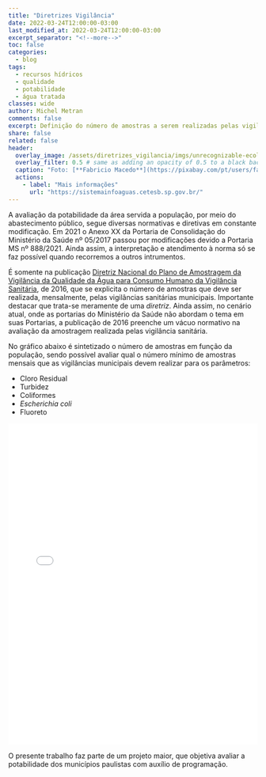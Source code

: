 ```yaml
---
title: "Diretrizes Vigilância"
date: 2022-03-24T12:00:00-03:00
last_modified_at: 2022-03-24T12:00:00-03:00
excerpt_separator: "<!--more-->"
toc: false
categories:
  - blog
tags:
  - recursos hídricos
  - qualidade
  - potabilidade
  - água tratada
classes: wide
author: Michel Metran
comments: false
excerpt: Definição do número de amostras a serem realizadas pelas vigilâncias sanitárias municipais
share: false
related: false
header:
  overlay_image: /assets/diretrizes_vigilancia/imgs/unrecognizable-ecologist-standing-where-sewage.jpg
  overlay_filter: 0.5 # same as adding an opacity of 0.5 to a black background
  caption: "Foto: [**Fabricio Macedo**](https://pixabay.com/pt/users/fabriciomacedophotos-328534/?utm_source=link-attribution&amp;utm_medium=referral&amp;utm_campaign=image&amp;utm_content=1729544)"
  actions:
    - label: "Mais informações"
      url: "https://sistemainfoaguas.cetesb.sp.gov.br/"
---
```


A avaliação da potabilidade da área servida a população, por meio do abastecimento público, segue diversas normativas e diretivas em constante modificação. Em 2021 o Anexo XX da Portaria de Consolidação do Ministério da Saúde nº 05/2017 passou por modificações devido a Portaria MS nº 888/2021. Ainda assim, a interpretação e atendimento à norma só se faz possível quando recorremos a outros intrumentos.

É somente na publicação [Diretriz Nacional do Plano de Amostragem da Vigilância da Qualidade da Água para Consumo Humano da Vigilância Sanitária](http://bvsms.saude.gov.br/bvs/publicacoes/diretriz_nacional_plano_amostragem_agua.pdf), de 2016, que se explicita o número de amostras que deve ser realizada, mensalmente, pelas vigilâncias sanitárias municipais. Importante destacar que trata-se meramente de uma *diretriz*. Ainda assim, no cenário atual, onde as portarias do Ministério da Saúde não abordam o tema em suas Portarias, a publicação de 2016 preenche um vácuo normativo na avaliação da amostragem realizada pelas vigilância sanitária.

No gráfico abaixo é sintetizado o número de amostras em função da população, sendo possível avaliar qual o número mínimo de amostras mensais que as vigilâncias municipais devem realizar para os parâmetros:

- Cloro Residual
- Turbidez
- Coliformes
- *Escherichia coli*
- Fluoreto

<iframe src="/assets/diretrizes_vigilancia/graph/n_amostras_habitantes.html" width="100%" height="650"  frameborder="0" allowfullscreen webkitallowfullscreen mozallowfullscreen oallowfullscreen msallowfullscreen></iframe>

<br>

O presente trabalho faz parte de um projeto maior, que objetiva avaliar a potabilidade dos municípios paulistas com auxílio de programação.
